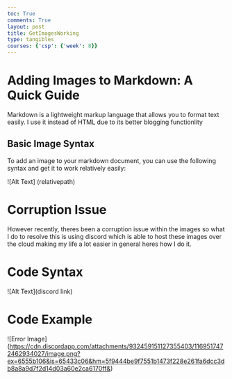 ```yaml
---
toc: True
comments: True
layout: post
title: GetImagesWorking
type: tangibles
courses: {'csp': {'week': 8}}
---
```


# Adding Images to Markdown: A Quick Guide

Markdown is a lightweight markup language that allows you to format text easily. I use it instead of HTML due to its better blogging functionlity

## Basic Image Syntax

To add an image to your markdown document, you can use the following syntax and get it to work relatively easily:

![Alt Text] (relativepath)


# Corruption Issue

However recently, theres been a corruption issue within the images so what I do to resolve this is using discord which is able to host these images over the cloud making my life a lot easier in general heres how I do it.

# Code Syntax
![Alt Text](discord link)

# Code Example
![Error Image] (https://cdn.discordapp.com/attachments/932459151127355403/1169517472462934027/image.png?ex=6555b106&is=65433c06&hm=5f9444be9f7551b1473f228e261fa6dcc3db8a8a9d7f2d14d03a60e2ca6170ff&)


